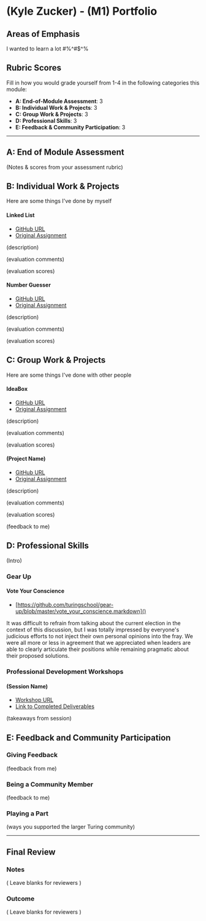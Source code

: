# (Kyle Zucker) - (M1) Portfolio

## Areas of Emphasis

I wanted to learn a lot #$%^#$%^#$^%

## Rubric Scores

Fill in how you would grade yourself from 1-4 in the following categories this module:

* **A: End-of-Module Assessment**: 3
* **B: Individual Work & Projects**: 3
* **C: Group Work & Projects**: 3
* **D: Professional Skills**: 3
* **E: Feedback & Community Participation**: 3

-----------------------

## A: End of Module Assessment

(Notes & scores from your assessment rubric)


## B: Individual Work & Projects

Here are some things I've done by myself

#### Linked List

* [GitHub URL]()
* [Original Assignment]()

(description)

(evaluation comments)

(evaluation scores)

#### Number Guesser

* [GitHub URL]()
* [Original Assignment]()

(description)

(evaluation comments)

(evaluation scores)


## C: Group Work & Projects

Here are some things I've done with other people

#### IdeaBox

* [GitHub URL]()
* [Original Assignment]()

(description)

(evaluation comments)

(evaluation scores)

#### (Project Name)

* [GitHub URL]()
* [Original Assignment]()

(description)

(evaluation comments)

(evaluation scores)

(feedback to me)

## D: Professional Skills
(Intro)

### Gear Up
#### Vote Your Conscience

* [https://github.com/turingschool/gear-up/blob/master/vote_your_conscience.markdown]()

It was difficult to refrain from talking about the current election in the context of this discussion, but I was totally impressed by everyone's judicious efforts to not inject their own personal opinions into the fray. We were all more or less in agreement that we appreciated when leaders are able to clearly articulate their positions while remaining pragmatic about their proposed solutions.  


### Professional Development Workshops
#### (Session Name)

* [Workshop URL]()
* [Link to Completed Deliverables]()

(takeaways from session)

## E: Feedback and Community Participation

### Giving Feedback

(feedback from me)

### Being a Community Member

(feedback to me)

### Playing a Part

(ways you supported the larger Turing community)

------------------

## Final Review

### Notes

( Leave blanks for reviewers )

### Outcome

( Leave blanks for reviewers )
